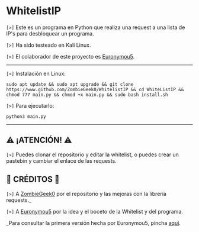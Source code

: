# WhitelistIP

`[>]` Este es un programa en Python que realiza una request a una lista de IP's para desbloquear un programa.

`[>]` Ha sido testeado en Kali Linux.

`[>]` El colaborador de este proyecto es <a href="https://www.github.com/Euronymou5">Euronymou5</a>.

<hr>

`[>]` Instalación en Linux:

    sudo apt update && sudo apt upgrade && git clone https://www.github.com/ZombieGeek0/WhitelistIP && cd WhiteListIP && chmod 777 main.py && chmod +x main.py && sudo bash install.sh
    
`[>]` Para ejecutarlo:

    python3 main.py

<hr>

## ⚠️ ¡ATENCIÓN! ⚠️

`[>]` Puedes clonar el repositorio y editar la whitelist, o puedes crear un pastebin y cambiar el enlace de las requests.

## 🥇 CRÉDITOS 🥇

`[>]` A <a href="https://www.github.com/ZombieGeek0">ZombieGeek0</a> por el repositorio y las mejoras con la librería requests._

`[>]` A <a href="https://www.github.com/Euronymou5">Euronymou5</a> por la idea y el boceto de la Whitelist y del programa.

_Para consultar la primera versión hecha por Euronymou5, pincha <a href="https://pastebin.com/mHpWYbLw">aquí</a>.
